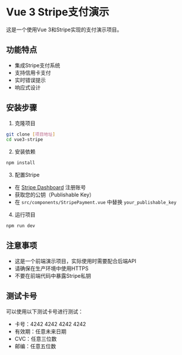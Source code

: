 # Vue 3 Stripe支付演示

这是一个使用Vue 3和Stripe实现的支付演示项目。

## 功能特点

- 集成Stripe支付系统
- 支持信用卡支付
- 实时错误提示
- 响应式设计

## 安装步骤

1. 克隆项目
```bash
git clone [项目地址]
cd vue3-stripe
```

2. 安装依赖
```bash
npm install
```

3. 配置Stripe
- 在 [Stripe Dashboard](https://dashboard.stripe.com/) 注册账号
- 获取您的公钥（Publishable Key）
- 在 `src/components/StripePayment.vue` 中替换 `your_publishable_key`

4. 运行项目
```bash
npm run dev
```

## 注意事项

- 这是一个前端演示项目，实际使用时需要配合后端API
- 请确保在生产环境中使用HTTPS
- 不要在前端代码中暴露Stripe私钥

## 测试卡号

可以使用以下测试卡号进行测试：
- 卡号：4242 4242 4242 4242
- 有效期：任意未来日期
- CVC：任意三位数
- 邮编：任意五位数 